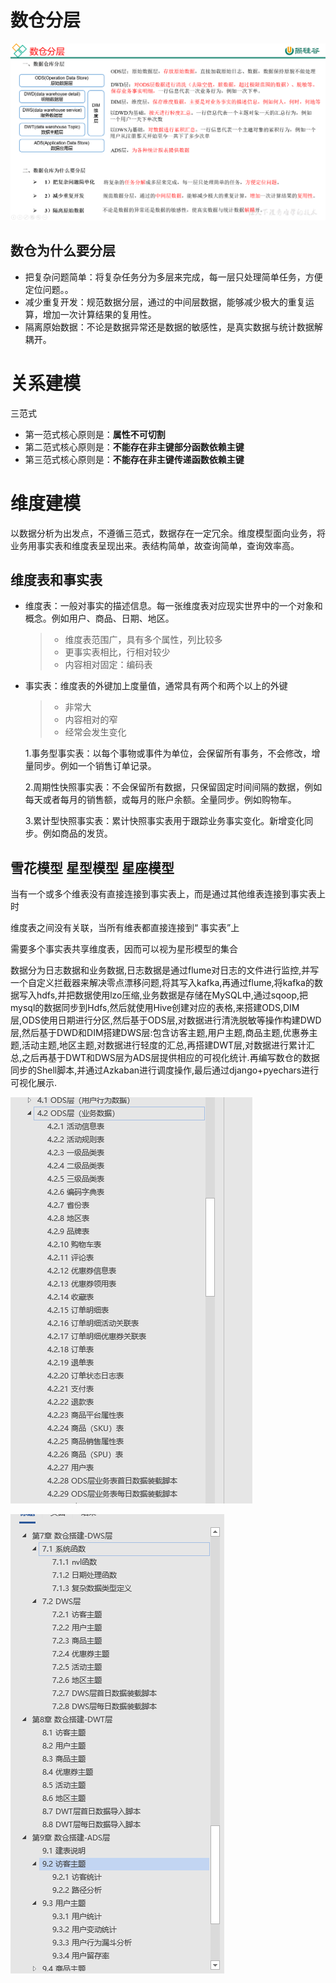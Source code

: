 # 数仓分层

![image-20221014235150555](../img/image-20221014235150555.png)

## 数仓为什么要分层

- 把复杂问题简单：将复杂任务分为多层来完成，每一层只处理简单任务，方便定位问题。。
- 减少重复开发：规范数据分层，通过的中间层数据，能够减少极大的重复运算，增加一次计算结果的复用性。
- 隔离原始数据：不论是数据异常还是数据的敏感性，是真实数据与统计数据解耦开。

# 关系建模

三范式

- 第一范式核心原则是：**属性不可切割**
- 第二范式核心原则是：**不能存在非主键部分函数依赖主键**
- 第三范式核心原则是：**不能存在非主键传递函数依赖主键**

# 维度建模

以数据分析为出发点，不遵循三范式，数据存在一定冗余。维度模型面向业务，将业务用事实表和维度表呈现出来。表结构简单，故查询简单，查询效率高。

## 维度表和事实表

- 维度表：一般对事实的描述信息。每一张维度表对应现实世界中的一个对象和概念。例如用户、商品、日期、地区。

  >- 维度表范围广，具有多个属性，列比较多
  >- 更事实表相比，行相对较少
  >- 内容相对固定：编码表

- 事实表：维度表的外键加上度量值，通常具有两个和两个以上的外键

  >- 非常大
  >- 内容相对的窄
  >- 经常会发生变化

  1.事务型事实表：以每个事物或事件为单位，会保留所有事务，不会修改，增量同步。例如一个销售订单记录。

  2.周期性快照事实表：不会保留所有数据，只保留固定时间间隔的数据，例如每天或者每月的销售额，或每月的账户余额。全量同步。例如购物车。

  3.累计型快照事实表：累计快照事实表用于跟踪业务事实变化。新增变化同步。例如商品的发货。

## 雪花模型 星型模型 星座模型

当有一个或多个维表没有直接连接到事实表上，而是通过其他维表连接到事实表上时

维度表之间没有关联，当所有维表都直接连接到“ 事实表”上

需要多个事实表共享维度表，因而可以视为星形模型的集合



数据分为日志数据和业务数据,日志数据是通过flume对日志的文件进行监控,并写一个自定义拦截器来解决零点漂移问题,将其写入kafka,再通过flume,将kafka的数据写入hdfs,并把数据使用lzo压缩,业务数据是存储在MySQL中,通过sqoop,把mysql的数据同步到Hdfs,然后就使用Hive创建对应的表格,来搭建ODS,DIM层,ODS使用日期进行分区,然后基于ODS层,对数据进行清洗脱敏等操作构建DWD层,然后基于DWD和DIM搭建DWS层:包含访客主题,用户主题,商品主题,优惠券主题,活动主题,地区主题,对数据进行轻度的汇总,再搭建DWT层,对数据进行累计汇总,之后再基于DWT和DWS层为ADS层提供相应的可视化统计.再编写数仓的数据同步的Shell脚本,并通过Azkaban进行调度操作,最后通过django+pyechars进行可视化展示.

![image-20221031140308271](../img/image-20221031140308271.png)

![image-20221031140345590](../img/image-20221031140345590.png)








